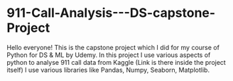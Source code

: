 # 911-Call-Analysis---DS-capstone-Project
Hello everyone!
This is the capstone project which I did for my course of Python for DS & ML by Udemy.
In this project I use various aspects of python to analyse 911 call data from Kaggle (Link is there inside the project itself)
I use various libraries like Pandas, Numpy, Seaborn, Matplotlib.

